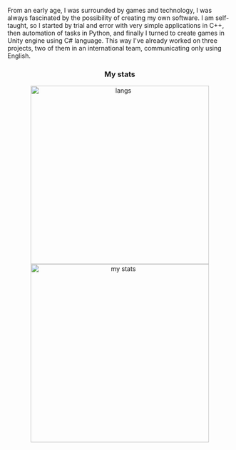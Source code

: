 From an early age, I was surrounded by games and technology, I was always fascinated by the possibility of creating my own software. I am self-taught, so I started by trial and error with very simple applications in C++, then automation of tasks in Python, and finally I turned to create games in Unity engine using C# language. This way I've already worked on three projects, two of them in an international team, communicating only using English.

<h3 align="center">My stats</h3>

<p align="center">
  <img src="https://github-readme-stats.vercel.app/api/top-langs/?username=exostin&layout=compact" width="400" alt="langs" />
    <br />
  <img src="https://github-readme-stats.vercel.app/api?username=exostin&count_private=true&show_icons=true" width="400" alt="my stats" />
</p>
